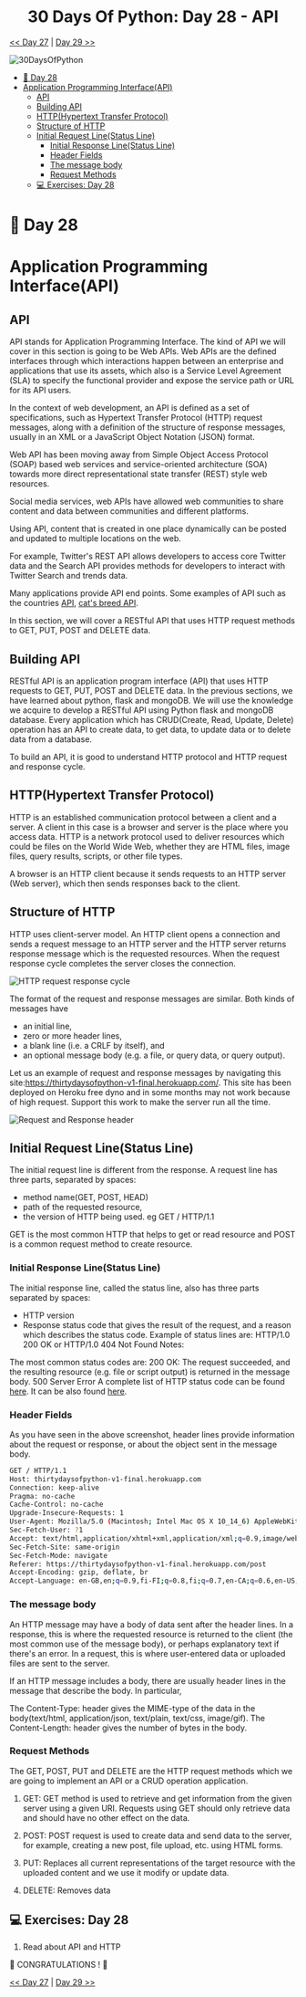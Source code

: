 
<div align="center">
  <h1> 30 Days Of Python: Day 28 - API </h1>
</div>

[<< Day 27](../27_Day_Python_with_mongodb/27_python_with_mongodb.md) | [Day 29 >>](../29_Day_Building_API/29_building_API.md)

![30DaysOfPython](../images/30DaysOfPython_banner3@2x.png)

- [📘 Day 28](#-day-28)
- [Application Programming Interface(API)](#application-programming-interfaceapi)
  - [API](#api)
  - [Building API](#building-api)
  - [HTTP(Hypertext Transfer Protocol)](#httphypertext-transfer-protocol)
  - [Structure of HTTP](#structure-of-http)
  - [Initial Request Line(Status Line)](#initial-request-linestatus-line)
    - [Initial Response Line(Status Line)](#initial-response-linestatus-line)
    - [Header Fields](#header-fields)
    - [The message body](#the-message-body)
    - [Request Methods](#request-methods)
  - [💻 Exercises: Day 28](#-exercises-day-28)

# 📘 Day 28

# Application Programming Interface(API)

## API

API stands for Application Programming Interface. The kind of API we will cover in this section is going to be Web APIs.
Web APIs are the defined interfaces through which interactions happen between an enterprise and applications that use its assets, which also is a Service Level Agreement (SLA) to specify the functional provider and expose the service path or URL for its API users.

In the context of web development, an API is defined as a set of specifications, such as Hypertext Transfer Protocol (HTTP) request messages, along with a definition of the structure of response messages, usually in an XML or a JavaScript Object Notation (JSON) format.

Web API has been moving away from Simple Object Access Protocol (SOAP) based web services and service-oriented architecture (SOA) towards more direct representational state transfer (REST) style web resources.

Social media services, web APIs have allowed web communities to share content and data between communities and different platforms. 

Using API, content that is created in one place dynamically can be posted and updated to multiple locations on the web.

For example, Twitter's REST API allows developers to access core Twitter data and the Search API provides methods for developers to interact with Twitter Search and trends data.

Many applications provide API end points. Some  examples of API such as the countries [API](https://restcountries.eu/rest/v2/all), [cat's breed API](https://api.thecatapi.com/v1/breeds).

In this section, we will cover a RESTful API that uses HTTP request methods to GET, PUT, POST and DELETE data.

## Building API

RESTful API is an application program interface (API) that uses HTTP requests to GET, PUT, POST and DELETE data. In the previous sections, we have learned about python, flask and mongoDB. We will use the knowledge we acquire to develop a RESTful API using Python flask and mongoDB database. Every application which has CRUD(Create, Read, Update, Delete) operation has an API to create data, to get data, to update data or to delete data from a database.

To build an API, it is good to understand HTTP protocol and HTTP request and response cycle.

## HTTP(Hypertext Transfer Protocol)

HTTP is an established communication protocol between a client and a server. A client in this case is a browser and server is the place where you access data. HTTP is a network protocol used to deliver resources which could be files on the World Wide Web, whether they are HTML files, image files, query results, scripts, or other file types.

A browser is an HTTP client because it sends requests to an HTTP server (Web server), which then sends responses back to the client.

## Structure of HTTP

HTTP uses client-server model. An HTTP client opens a connection and sends a request message to an HTTP server and the HTTP server returns response message which is the requested resources. When the request response cycle completes the server closes the connection.

![HTTP request response cycle](../images/http_request_response_cycle.png)

The format of the request and response messages are similar. Both kinds of messages have

- an initial line,
- zero or more header lines,
- a blank line (i.e. a CRLF by itself), and
- an optional message body (e.g. a file, or query data, or query output).

Let us an example of request and response messages by navigating this site:https://thirtydaysofpython-v1-final.herokuapp.com/. This site has been deployed on Heroku free dyno and in some months may not work because of high request. Support this work to make the server run all the time. 

![Request and Response header](../images/request_response_header.png)

## Initial Request Line(Status Line)

The initial request line is different from the response.
A request line has three parts, separated by spaces:

- method name(GET, POST, HEAD)
- path of the requested resource,
- the version of HTTP being used. eg GET / HTTP/1.1

GET is the most common HTTP that helps to get or read resource and POST is a common request method to create resource.

### Initial Response Line(Status Line)

The initial response line, called the status line, also has three parts separated by spaces:

- HTTP version
- Response status code that gives the result of the request, and a reason which describes the status code. Example of status lines are:
  HTTP/1.0 200 OK
  or
  HTTP/1.0 404 Not Found
  Notes:

The most common status codes are:
200 OK: The request succeeded, and the resulting resource (e.g. file or script output) is returned in the message body.
500 Server Error
A complete list of HTTP status code can be found [here](https://httpstatuses.com/). It can be also found [here](https://httpstatusdogs.com/).

### Header Fields

As you have seen in the above screenshot, header lines provide information about the request or response, or about the object sent in the message body.

```sh
GET / HTTP/1.1
Host: thirtydaysofpython-v1-final.herokuapp.com
Connection: keep-alive
Pragma: no-cache
Cache-Control: no-cache
Upgrade-Insecure-Requests: 1
User-Agent: Mozilla/5.0 (Macintosh; Intel Mac OS X 10_14_6) AppleWebKit/537.36 (KHTML, like Gecko) Chrome/79.0.3945.79 Safari/537.36
Sec-Fetch-User: ?1
Accept: text/html,application/xhtml+xml,application/xml;q=0.9,image/webp,image/apng,*/*;q=0.8,application/signed-exchange;v=b3;q=0.9
Sec-Fetch-Site: same-origin
Sec-Fetch-Mode: navigate
Referer: https://thirtydaysofpython-v1-final.herokuapp.com/post
Accept-Encoding: gzip, deflate, br
Accept-Language: en-GB,en;q=0.9,fi-FI;q=0.8,fi;q=0.7,en-CA;q=0.6,en-US;q=0.5,fr;q=0.4
```

### The message body

An HTTP message may have a body of data sent after the header lines. In a response, this is where the requested resource is returned to the client (the most common use of the message body), or perhaps explanatory text if there's an error. In a request, this is where user-entered data or uploaded files are sent to the server.

If an HTTP message includes a body, there are usually header lines in the message that describe the body. In particular,

The Content-Type: header gives the MIME-type of the data in the body(text/html, application/json, text/plain, text/css, image/gif).
The Content-Length: header gives the number of bytes in the body.

### Request Methods

The GET, POST, PUT and DELETE are the HTTP request methods which we are going to implement an API or a CRUD operation application.

1. GET: GET method is used to retrieve and get information from the given server using a given URI. Requests using GET should only retrieve data and should have no other effect on the data.

2. POST: POST request is used to create data and send data to the server, for example, creating a new post, file upload, etc. using HTML forms.

3. PUT: Replaces all current representations of the target resource with the uploaded content and we use it modify or update data.

4. DELETE: Removes data

## 💻 Exercises: Day 28

1. Read about API and HTTP

🎉 CONGRATULATIONS ! 🎉

[<< Day 27](../27_Day_Python_with_mongodb/27_python_with_mongodb.md) | [Day 29 >>](../29_Day_Building_API/29_building_API.md)
